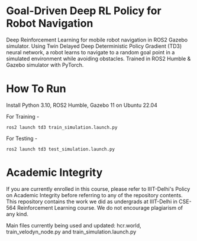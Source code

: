 # Goal-Driven Deep RL Policy for Robot Navigation
Deep Reinforcement Learning for mobile robot navigation in ROS2 Gazebo simulator. Using Twin Delayed Deep Deterministic Policy Gradient (TD3) neural network, a robot learns to navigate to a random goal point in a simulated environment while avoiding obstacles. Trained in ROS2 Humble & Gazebo simulator with PyTorch.


# How To Run

Install Python 3.10, ROS2 Humble, Gazebo 11 on Ubuntu 22.04

For Training - 
```
ros2 launch td3 train_simulation.launch.py
```

For Testing - 
```
ros2 launch td3 test_simulation.launch.py
```

# Academic Integrity
If you are currently enrolled in this course, please refer to IIIT-Delhi's Policy on Academic Integrity before referring to any of the repository contents. This repository contains the work we did as undergrads at IIIT-Delhi in CSE-564 Reinforcement Learning course. We do not encourage plagiarism of any kind.

Main files currently being used and updated: hcr.world, train_velodyn_node.py and train_simulation.launch.py
